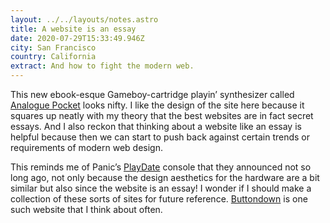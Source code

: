 ```yaml
---
layout: ../../layouts/notes.astro
title: A website is an essay
date: 2020-07-29T15:33:49.946Z
city: San Francisco
country: California
extract: And how to fight the modern web.
---
```


This new ebook-esque Gameboy-cartridge playin’ synthesizer called [Analogue Pocket](https://www.analogue.co/pocket/) looks nifty. I like the design of the site here because it squares up neatly with my theory that the best websites are in fact secret essays. And I also reckon that thinking about a website like an essay is helpful because then we can start to push back against certain trends or requirements of modern web design.

This reminds me of Panic’s [PlayDate](https://play.date/) console that they announced not so long ago, not only because the design aesthetics for the hardware are a bit similar but also since the website is an essay! I wonder if I should make a collection of these sorts of sites for future reference. [Buttondown](https://buttondown.email/) is one such website that I think about often.
